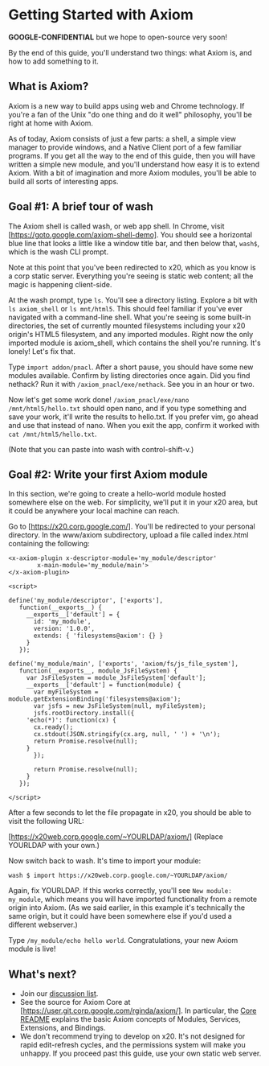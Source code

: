 <!---

This document is formatted with Markdown. You're free to use any Markdown
generator you want, but here's what miket uses:

  - first-time setup: sudo npm install -g markdown-styles
  - generate-md --layout mixu-radar --input index.md --output your-webserver/getting_started

-->

Getting Started with Axiom
===

**GOOGLE-CONFIDENTIAL** but we hope to open-source very soon!

By the end of this guide, you'll understand two things: what Axiom is, and how
to add something to it.

What is Axiom?
---

Axiom is a new way to build apps using web and Chrome technology. If you're a
fan of the Unix "do one thing and do it well" philosophy, you'll be right at
home with Axiom.

As of today, Axiom consists of just a few parts: a shell, a simple view manager
to provide windows, and a Native Client port of a few familiar programs. If you
get all the way to the end of this guide, then you will have written a simple
new module, and you'll understand how easy it is to extend Axiom. With a bit of
imagination and more Axiom modules, you'll be able to build all sorts of
interesting apps.

Goal #1: A brief tour of wash
---

The Axiom shell is called wash, or web app shell. In Chrome, visit
[https://goto.google.com/axiom-shell-demo]. You should see a horizontal blue
line that looks a little like a window title bar, and then below that, `wash$`,
which is the wash CLI prompt.

Note at this point that you've been redirected to x20, which as you know is a
corp static server. Everything you're seeing is static web content; all the
magic is happening client-side.

At the wash prompt, type `ls`. You'll see a directory listing. Explore a bit
with `ls axiom_shell` or `ls mnt/html5`. This should feel familiar if you've
ever navigated with a command-line shell. What you're seeing is some built-in
directories, the set of currently mounted filesystems including your x20
origin's HTML5 filesystem, and any imported modules. Right now the only
imported module is axiom_shell, which contains the shell you're running. It's
lonely! Let's fix that.

Type `import addon/pnacl`. After a short pause, you should have some new
modules available. Confirm by listing directories once again. Did you find
nethack? Run it with `/axiom_pnacl/exe/nethack`. See you in an hour or two.

Now let's get some work done! `/axiom_pnacl/exe/nano /mnt/html5/hello.txt`
should open nano, and if you type something and save your work, it'll write the
results to hello.txt. If you prefer vim, go ahead and use that instead of nano.
When you exit the app, confirm it worked with `cat /mnt/html5/hello.txt`.

(Note that you can paste into wash with control-shift-v.) 

Goal #2: Write your first Axiom module
---

In this section, we're going to create a hello-world module hosted somewhere
else on the web. For simplicity, we'll put it in your x20 area, but it could be
anywhere your local machine can reach.

Go to [https://x20.corp.google.com/]. You'll be redirected to your personal
directory. In the www/axiom subdirectory, upload a file called index.html
containing the following:

    <x-axiom-plugin x-descriptor-module='my_module/descriptor'
		    x-main-module='my_module/main'>
    </x-axiom-plugin>

    <script>

    define('my_module/descriptor', ['exports'],
	   function(__exports__) {
	     __exports__['default'] = {
	       id: 'my_module',
	       version: '1.0.0',
	       extends: { 'filesystems@axiom': {} }
	     }
	   });

    define('my_module/main', ['exports', 'axiom/fs/js_file_system'],
	   function(__exports__, module_JsFileSystem) {
	     var JsFileSystem = module_JsFileSystem['default'];
	     __exports__['default'] = function(module) {
	       var myFileSystem = module.getExtensionBinding('filesystems@axiom');
	       var jsfs = new JsFileSystem(null, myFileSystem);
	       jsfs.rootDirectory.install({
		 'echo(*)': function(cx) {
		   cx.ready();
		   cx.stdout(JSON.stringify(cx.arg, null, ' ') + '\n');
		   return Promise.resolve(null);
		 }
	       });

	       return Promise.resolve(null);
	     }
	   });

    </script>

After a few seconds to let the file propagate in x20, you should be able to
visit the following URL:

[https://x20web.corp.google.com/~YOURLDAP/axiom/] (Replace YOURLDAP with your
own.)

Now switch back to wash. It's time to import your module:

`wash $ import https://x20web.corp.google.com/~YOURLDAP/axiom/`

Again, fix YOURLDAP. If this works correctly, you'll see `New module:
my_module`, which means you will have imported functionality from a remote
origin into Axiom. (As we said earlier, in this example it's technically the
same origin, but it could have been somewhere else if you'd used a different
webserver.)

Type `/my_module/echo hello world`. Congratulations, your new Axiom module is
live!

What's next?
---

  * Join our [discussion list](https://groups.google.com/a/google.com/forum/#!forum/chrome-axiom-discuss).
  * See the source for Axiom Core at [https://user.git.corp.google.com/rginda/axiom/]. In particular, the [Core README](https://user.git.corp.google.com/rginda/axiom/+/master/src/core/README.md) explains the basic Axiom concepts of Modules, Services, Extensions, and Bindings.
  * We don't recommend trying to develop on x20. It's not designed for rapid edit-refresh cycles, and the permissions system will make you unhappy. If you proceed past this guide, use your own static web server.
